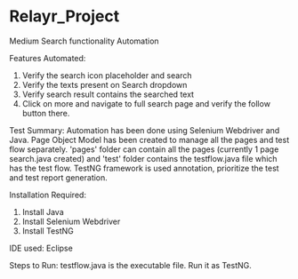 # Relayr_Project
Medium Search functionality Automation

Features Automated: 
1. Verify the search icon placeholder and search
2. Verify the texts present on Search dropdown
3. Verify search result contains the searched text
4. Click on more and navigate to full search page and verify the follow button there.

Test Summary:
Automation has been done using Selenium Webdriver and Java. Page Object Model has been created to manage all the pages and test flow separately. 'pages' folder can contain all the pages (currently 1 page search.java created) and 'test' folder contains the testflow.java file which has the test flow. TestNG framework is used annotation, prioritize the test and test report generation.

Installation Required:
1. Install Java
2. Install Selenium Webdriver
3. Install TestNG

IDE used:
Eclipse

Steps to Run:
testflow.java is the executable file. Run it as TestNG. 
